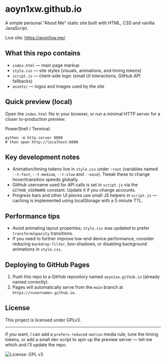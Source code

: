  # aoyn1xw.github.io

A simple personal "About Me" static site built with HTML, CSS and vanilla JavaScript.

Live site: https://ayon1xw.me/

## What this repo contains
- `index.html` — main page markup
- `style.css` — site styles (visuals, animations, and timing tokens)
- `script.js` — client-side logic (small UI interactions, GitHub API fallbacks)
- `assets/` — logos and images used by the site

## Quick preview (local)
Open the `index.html` file in your browser, or run a minimal HTTP server for a closer to-production preview:

PowerShell / Terminal:
```
python -m http.server 8000
# then open http://localhost:8000
```

## Key development notes
- Animation/timing tokens live in `style.css` under `:root` (variables named `--t-fast`, `--t-medium`, `--t-slow` and `--ease`). Tweak these to change hover/transition speeds globally.
- GitHub username used for API calls is set in `script.js` via the `GITHUB_USERNAME` constant. Update it if you change accounts.
- Progress bars and other UI pieces use small JS helpers in `script.js` — caching is implemented using localStorage with a 5 minute TTL.

## Performance tips
- Avoid animating layout properties; `style.css` was updated to prefer `transform`/`opacity` transitions.
- If you need to further improve low-end device performance, consider reducing `backdrop-filter`, box-shadows, or disabling background animations in `style.css`.

## Deploying to GitHub Pages
1. Push this repo to a GitHub repository named `aoyn1xw.github.io` (already named correctly).
2. Pages will automatically serve from the `main` branch at `https://<username>.github.io`.

## License
This project is licensed under GPLv3.

---
If you want, I can add a `prefers-reduced-motion` media rule, tune the timing tokens, or add a small dev script to spin up the preview server — tell me which and I’ll update the repo.


![License: GPL v3](https://img.shields.io/badge/License-GPLv3-blue.svg)

